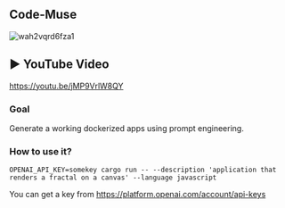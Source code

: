 ## Code-Muse
![wah2vqrd6fza1](https://github.com/security-union/code-muse-rs/assets/1176339/9cff4fcf-cb3a-4113-9133-1f295661c5a2)

## ▶️ YouTube Video

https://youtu.be/jMP9VrlW8QY

### Goal

Generate a working dockerized apps using prompt engineering.

### How to use it?

```
OPENAI_API_KEY=somekey cargo run -- --description 'application that renders a fractal on a canvas' --language javascript
```

You can get a key from https://platform.openai.com/account/api-keys


